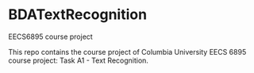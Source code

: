 # BDATextRecognition
EECS6895 course project

This repo contains the course project of Columbia University EECS 6895 course project: Task A1 - Text Recognition. 